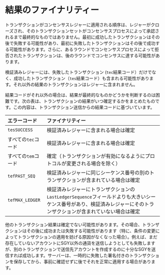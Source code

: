 # 結果のファイナリティー

トランザクションがコンセンサスレジャーに適用される順序は、レジャーがクローズされ、そのトランザクションセットがコンセンサスプロセスによって承認されるまで最終的なものではありません。最初に成功したトランザクションはその後で失敗する可能性があり、最初に失敗したトランザクションはその後で成功する可能性があります。さらに、あるラウンドでコンセンサスプロセスによって拒否されたトランザクションは、後のラウンドでコンセンサスに達する可能性があります。

検証済みレジャーには、失敗したトランザクション (`tec`結果コード）だけでなく、成功したトランザクション（`tes`結果コード）も含まれる可能性があります。それ以外の結果のトランザクションはレジャーに含まれません。

結果コードがそれ以外の場合は、結果が最終的なものかどうかを判断するのは困難です。次の表は、トランザクションの結果がいつ確定するかをまとめたものです。この内容は、トランザクション送信からの結果コードに基づいています。

| エラーコード      | ファイナリティー                                                   |
|:----------------|:-----------------------------------------------------------|
| `tesSUCCESS`    | 検証済みレジャーに含まれる場合は確定                  |
| すべての`tec`コード  | 検証済みレジャーに含まれる場合は確定                  |
| すべての`tem`コード  | 確定（トランザクションが有効になるようにプロトコルが変更される場合を除く） |
| `tefPAST_SEQ`   | 検証済みレジャーに同じシーケンス番号の別のトランザクションが含まれている場合は確定 |
| `tefMAX_LEDGER` | 検証済みレジャーにトランザクションの`LastLedgerSequence`フィールドよりも大きいシーケンス番号があり、検証済みレジャーにそのトランザクションが含まれていない場合は確定 |

他のトランザクション結果は確定でない可能性があります。その場合、トランザクションはその後に成功または失敗する可能性があります（特に、条件の変更によってトランザクションの適用を妨げる原因がなくなった場合）。例えば、まだ存在していないアカウントにSGY以外の通貨を送信しようとしても失敗しますが、別のトランザクションで送信先アカウントを作成するのに十分なSGYを送信すれば成功します。サーバーは、一時的に失敗した署名付きのトランザクションを保存してから、事前に確認せずに後でそれを正常に適用する場合があります。
